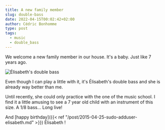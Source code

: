 ```yaml
---
title: A new family member
slug: double-bass
date: 2022-04-15T00:02:42+02:00
author: Cédric Bonhomme
type: post
tags:
  - music
  - double_bass
---
```


We welcome a new family member in our house. It's a baby. Just like 7 years ago.

![Élisabeth's double bass](/images/blog/2022/04/double_bass.jpg)

Even though I can play a little with it, it's Élisabeth's double bass and she is already
way better than me.

Until recently, she could only practice with the one of the music school. I find it a
little amusing to see a 7 year old child with an instrument of this
size. A 1/8 bass... Long live!

And [happy birthday]({{< ref "/post/2015-04-25-sudo-adduser-elisabeth.md" >}})
Élisabeth !
